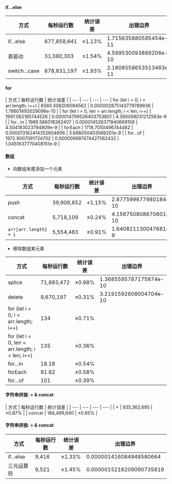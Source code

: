 #### if...else
 | 方式 | 每秒运行数 | 统计误差 | 出错边界 |
 | --- | --- | --- | --- |
 | if...else | 677,858,641 | ±1.13% | 1.715635880585454e-11 |
 | 表驱动 | 31,080,303 | ±1.54% | 4.599530093869206e-10|
 | switch...case| 678,831,197| ±1.93%| 2.1808558653513463e-11 |

#### for
| 方式 | 每秒运行数 | 统计误差 |
| --- | --- | --- | ---
| for (let i = 0; i < arr.length; i++) | 6560.308206094562 | 0.000002875143779789936 | 1.78601493029096e-10 |
| for (let i = 0, len = arr.length; i < len; i++) | 1997.062185744526 | 0.000014799526403753801 | 4.390098031212583e-9 |
| for...in | 1989.586018362407 | 0.000014526371940669156 | 4.504183023794809e-9 |
| forEach | 1718.7050496744482 | 0.000013162414352604606 | 3.698050403569201e-9 |
| for...of | 1972.9007091724702 | 0.000006997474427562432 | 1.0451637770408151e-9 |


#### 数组

- 向数组末尾添加一个元素
  
 | 方式 | 每秒运行数 | 统计误差 | 出错边界 |
 | --- | --- | --- | --- |
 | push | 39,906,652 | ±1.15%| 2.877599677980184e-10 |
 | concat | 5,718,109 | ±0.24% | 4.156750808670601e-10 |
 | `arr[arr.length] = i` | 5,554,483| ±0.91% | 1.640821130047681e-9 |

- 移除数组某元素
  
 | 方式 | 每秒运行数 | 统计误差 | 出错边界 |
 | --- | --- | --- | --- |
 | splice | 71,883,472 | ±0.98% | 1.3685595787175874e-10 |
 | delete | 9,670,197 | ±0.31% | 3.2191592608004704e-10 |
| for (let i = 0; i < arr.length; i++) | 134 | ±0.71% |
| for (let i = 0, len = arr.length; i < len; i++) | 135 | ±0.36% |
| for...in | 18.18 | ±0.54% |
| forEach | 91.82 | ±0.58% |
| for...of | 101 | ±0.39% |
#### 字符串拼接: + & concat
| 方式 | 每秒运行数 | 统计误差 |
| --- | --- | --- | --- |
| + | 935,362,695 | ±0.87% |
| concat | 184,499,640 | ±0.65% |

#### 字符串拼接: + & concat
| 方式 | 每秒运行数 | 统计误差 | 出错边界 |
| --- | --- | --- | --- |
| if...else | 9,416 | ±1.33% | 0.000001416084948580664 |
| 三元运算符 | 9,521 | ±1.45% | 0.0000015218209090735819 |